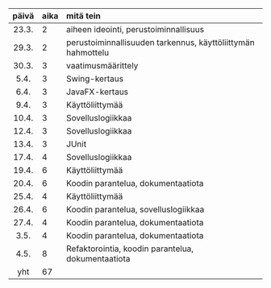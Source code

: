 | päivä | aika | mitä tein  |
| :----:|:-----| :-----|
| 23.3. | 2    | aiheen ideointi, perustoiminnallisuus |
| 29.3. | 2    | perustoiminnallisuuden tarkennus, käyttöliittymän hahmottelu |
| 30.3. | 3    | vaatimusmäärittely |
|  5.4. | 3    | Swing-kertaus |
|  6.4. | 3    | JavaFX-kertaus |
|  9.4. | 3    | Käyttöliittymää |
| 10.4. | 3    | Sovelluslogiikkaa |
| 12.4. | 3    | Sovelluslogiikkaa |
| 13.4. | 3    | JUnit |
| 17.4. | 4    | Sovelluslogiikkaa |
| 19.4. | 6    | Käyttöliittymää |
| 20.4. | 6    | Koodin parantelua, dokumentaatiota |
| 25.4. | 4    | Käyttöliittymää |
| 26.4. | 6    | Koodin parantelua, sovelluslogiikkaa |
| 27.4. | 4    | Koodin parantelua, dokumentaatiota |
|  3.5. | 4    | Koodin parantelua, dokumentaatiota |
|  4.5. | 8    | Refaktorointia, koodin parantelua, dokumentaatiota |
| yht   | 67   |
